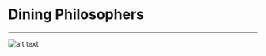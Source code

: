 # Dining Philosophers

---

![alt text](https://firebasestorage.googleapis.com/v0/b/mi-umsa-1ca4e.appspot.com/o/book%2Fdining-philosophers.png?alt=media&token=3bdedb90-3167-4dda-85c9-d3da39b42362)
